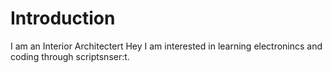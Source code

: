 # Introduction
I am an Interior Architectert
Hey I am interested in learning electronincs and coding through scriptsnser:t.
